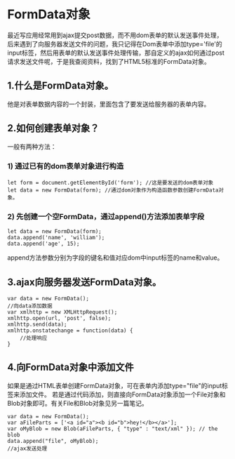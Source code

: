 # FormData对象
最近写应用经常用到ajax提交post数据，而不用dom表单的默认发送事件处理，后来遇到了向服务器发送文件的问题，我只记得在Dom表单中添加type='file'的input标签，然后用表单的默认发送事件处理传输，那自定义的ajax如何通过post请求发送文件呢，于是我查阅资料，找到了HTML5标准的FormData对象。

## 1.什么是FormData对象。
他是对表单数据内容的一个封装，里面包含了要发送给服务器的表单内容。

## 2.如何创建表单对象？
一般有两种方法：
### 1) 通过已有的dom表单对象进行构造
```
let form = document.getElementById('form'); //这是要发送的dom表单对象
let data = new FormData(form); //通过dom对象作为构造函数参数创建FormData对象。
```
### 2) 先创建一个空FormData，通过append()方法添加表单字段
```
let data = new FormData(form);
data.append('name', 'william');
data.append('age', 15);
```
append方法参数分别为字段的键名和值对应dom中input标签的name和value。

## 3.ajax向服务器发送FormData对象。
```
var data = new FormData();
//向data添加数据
var xmlhttp = new XMLHttpRequest();
xmlhttp.open(url, 'post', false);
xmlhttp.send(data);
xmlhttp.onstatechange = function(data) {
	//处理响应
}
```

## 4.向FormData对象中添加文件
如果是通过HTML表单创建FormData对象，可在表单内添加type="file"的input标签来添加文件。
若是通过代码添加，则直接向FormData对象添加一个File对象和Blob对象即可。有关File和Blob对象见另一篇笔记。
```
var data = new FormData();
var aFileParts = ['<a id="a"><b id="b">hey!</b></a>'];
var oMyBlob = new Blob(aFileParts, { "type" : "text/xml" }); // the blob
data.append("file", oMyBlob);
//ajax发送处理
```


